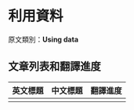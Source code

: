 # 利用資料

原文類別：**Using data**

## 文章列表和翻譯進度

| 英文標題 | 中文標題 | 翻譯進度 |
| :--- | :--- | :--- |
|  |  |  |



